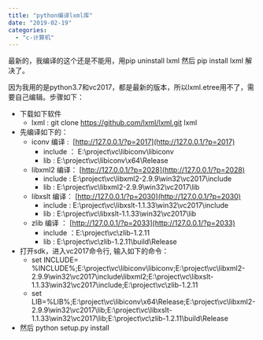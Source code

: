 ```yaml
---
title: "python编译lxml库"
date: "2019-02-19"
categories: 
  - "c-计算机"
---
```


最新的，我编译的这个还是不能用，用pip uninstall lxml 然后 pip install lxml 解决了。

因为我用的是python3.7和vc2017，都是最新的版本，所以lxml.etree用不了，需要自己编辑。步骤如下：

- 下载如下软件
    - lxml : git clone https://github.com/lxml/lxml.git lxml
- 先编译如下的：
    - iconv 编译 :  [http://127.0.0.1/?p=2017](http://127.0.0.1/?p=2017)
        - include ： E:\\project\\vc\\libiconv\\libiconv
        - lib : E:\\project\\vc\\libiconv\\x64\\Release
    - libxml2 编译： [http://127.0.0.1/?p=2028](http://127.0.0.1/?p=2028)
        - include : E:\\project\\vc\\libxml2-2.9.9\\win32\\vc2017\\include
        - lib : E:\\project\\vc\\libxml2-2.9.9\\win32\\vc2017\\lib
    - libxslt 编译： [http://127.0.0.1/?p=2030](http://127.0.0.1/?p=2030)
        - include : E:\\project\\vc\\libxslt-1.1.33\\win32\\vc2017\\include
        - lib : E:\\project\\vc\\libxslt-1.1.33\\win32\\vc2017\\lib
    - zlib 编译 ： [http://127.0.0.1/?p=2033](http://127.0.0.1/?p=2033)
        - include ：E:\\project\\vc\\zlib-1.2.11
        - lib : E:\\project\\vc\\zlib-1.2.11\\build\\Release
- 打开sdk，进入vc2017命令行, 输入如下的命令：
    - set INCLUDE= %INCLUDE%;E:\\project\\vc\\libiconv\\libiconv;E:\\project\\vc\\libxml2-2.9.9\\win32\\vc2017\\include\\libxml2;E:\\project\\vc\\libxslt-1.1.33\\win32\\vc2017\\include;E:\\project\\vc\\zlib-1.2.11
    - set LIB=%LIB%;E:\\project\\vc\\libiconv\\x64\\Release;E:\\project\\vc\\libxml2-2.9.9\\win32\\vc2017\\lib;E:\\project\\vc\\libxslt-1.1.33\\win32\\vc2017\\lib;E:\\project\\vc\\zlib-1.2.11\\build\\Release
- 然后 python setup.py install
